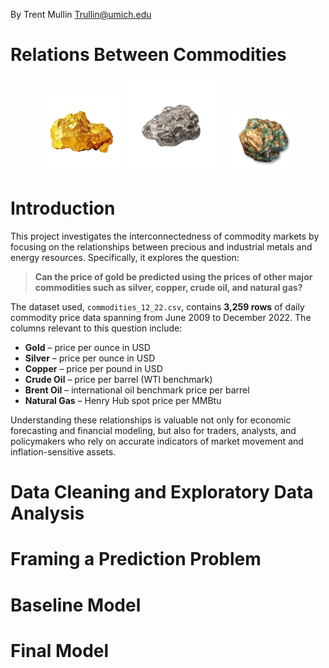 
By Trent Mullin <Trullin@umich.edu>
# Relations Between Commodities
<p align="center">
  <img src="assets/pngtree-pure-gold-ore-isolated-png-image_11536656.png" alt="gold" width="25%" style="margin-right: 10px;">
  <img src="assets/silver-mineral-rock-BYdw9nA.png" alt="silver" width="30%" style="margin-right: 10px;">
  <img src="assets/ITEM_Copper_Ore.png" alt="copper" width="20%">
</p>

# Introduction #

This project investigates the interconnectedness of commodity markets by focusing on the relationships between precious and industrial metals and energy resources. Specifically, it explores the question:

> **Can the price of gold be predicted using the prices of other major commodities such as silver, copper, crude oil, and natural gas?**

The dataset used, `commodities_12_22.csv`, contains **3,259 rows** of daily commodity price data spanning from June 2009 to December 2022. The columns relevant to this question include:

- **Gold** – price per ounce in USD  
- **Silver** – price per ounce in USD  
- **Copper** – price per pound in USD  
- **Crude Oil** – price per barrel (WTI benchmark)  
- **Brent Oil** – international oil benchmark price per barrel  
- **Natural Gas** – Henry Hub spot price per MMBtu  

Understanding these relationships is valuable not only for economic forecasting and financial modeling, but also for traders, analysts, and policymakers who rely on accurate indicators of market movement and inflation-sensitive assets.

# Data Cleaning and Exploratory Data Analysis #

# Framing a Prediction Problem #

# Baseline Model #

# Final Model #

